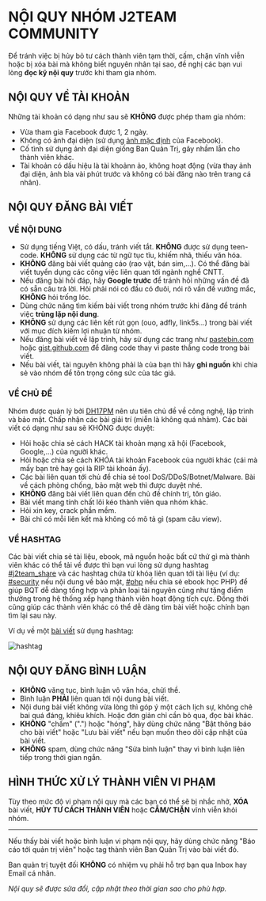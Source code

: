 # NỘI QUY NHÓM J2TEAM COMMUNITY

Để tránh việc bị hủy bỏ tư cách thành viên tạm thời, cấm, chặn vĩnh viễn hoặc bị xóa bài mà không biết nguyên nhân tại sao, đề nghị các bạn vui lòng **đọc kỹ nội quy** trước khi tham gia nhóm.

## NỘI QUY VỀ TÀI KHOẢN

Những tài khoản có dạng như sau sẽ **KHÔNG** được phép tham gia nhóm:
- Vừa tham gia Facebook được 1, 2 ngày.
- Không có ảnh đại diện (sử dụng [ảnh mặc định](https://graph.facebook.com/2/picture?type=large) của Facebook).
- Cố tình sử dụng ảnh đại diện giống Ban Quản Trị, gây nhầm lẫn cho thành viên khác.
- Tài khoản có dấu hiệu là tài khoảnn ảo, không hoạt động (vừa thay ảnh đại diện, ảnh bìa vài phút trước và không có bài đăng nào trên trang cá nhân).

## NỘI QUY ĐĂNG BÀI VIẾT

### VỀ NỘI DUNG
- Sử dụng tiếng Việt, có dấu, tránh viết tắt. **KHÔNG** được sử dụng teen-code. **KHÔNG** sử dụng các từ ngữ tục tĩu, khiếm nhã, thiếu văn hóa.
- **KHÔNG** đăng bài viết quảng cáo (rao vặt, bán sim,...). Có thể đăng bài viết tuyển dụng các công việc liên quan tới ngành nghề CNTT.
- Nếu đăng bài hỏi đáp, hãy **Google trước** để tránh hỏi những vấn đề đã có sẵn câu trả lời. Hỏi phải nói có đầu có đuôi, nói rõ vấn đề vướng mắc, **KHÔNG** hỏi trống lóc.
- Dùng chức năng tìm kiếm bài viết trong nhóm trước khi đăng để tránh việc **trùng lặp nội dung**.
- **KHÔNG** sử dụng các liên kết rút gọn (ouo, adfly, link5s...) trong bài viết với mục đích kiếm lợi nhuận từ nhóm.
- Nếu đăng bài viết về lập trình, hãy sử dụng các trang như [pastebin.com](http://pastebin.com/index.php) hoặc [gist.github.com](https://gist.github.com/) để đăng code thay vì paste thẳng code trong bài viết.
- Nếu bài viết, tài nguyên không phải là của bạn thì hãy **ghi nguồn** khi chia sẻ vào nhóm để tôn trọng công sức của tác giả.

### VỀ CHỦ ĐỀ

Nhóm được quản lý bởi [DH17PM](https://www.google.com.vn/search?q=dh17pm) nên ưu tiên chủ đề về công nghệ, lập trình và bảo mật. Chấp nhận các bài giải trí (miễn là không quá nhảm). Các bài viết có dạng như sau sẽ KHÔNG được duyệt:
- Hỏi hoặc chia sẻ cách HACK tài khoản mạng xã hội (Facebook, Google,...) của người khác.
- Hỏi hoặc chia sẻ cách KHÓA tài khoản Facebook của người khác (cái mà mấy bạn trẻ hay gọi là RIP tài khoản ấy).
- Các bài liên quan tới chủ đề chia sẻ tool DoS/DDoS/Botnet/Malware. Bài về cách phòng chống, bảo mật web thì được duyệt nhé.
- **KHÔNG** đăng bài viết liên quan đến chủ đề chính trị, tôn giáo.
- Bài viết mang tính chất lôi kéo thành viên qua nhóm khác.
- Hỏi xin key, crack phần mềm.
- Bài chỉ có mỗi liên kết mà không có mô tả gì (spam câu view).

### VỀ HASHTAG

Các bài viết chia sẻ tài liệu, ebook, mã nguồn hoặc bất cứ thứ gì mà thành viên khác có thể tải về được thì bạn vui lòng sử dụng hashtag [#j2team_share](https://www.facebook.com/hashtag/j2team_share) và các hashtag chứa từ khóa liên quan tới tài liệu (ví dụ: [#security](https://www.facebook.com/hashtag/security) nếu nội dung về bảo mật, [#php](https://www.facebook.com/hashtag/php) nếu chia sẻ ebook học PHP) để giúp BQT dễ dàng tổng hợp và phân loại tài nguyên cũng như tặng điểm thưởng trong hệ thống xếp hạng thành viên hoạt động tích cực. Đồng thời cũng giúp các thành viên khác có thể dễ dàng tìm bài viết hoặc chính bạn tìm lại sau này.

Ví dụ về một [bài viết](https://www.facebook.com/groups/j2team.community/permalink/413843845614408/) sử dụng hashtag:

![hashtag](https://i.imgur.com/qPJ1UgT.png)

## NỘI QUY ĐĂNG BÌNH LUẬN

- **KHÔNG** văng tục, bình luận vô văn hóa, chửi thề.
- Bình luận **PHẢI** liên quan tới nội dung bài viết.
- Nội dung bài viết không vừa lòng thì góp ý một cách lịch sự, không chê bai quá đáng, khiêu khích. Hoặc đơn giản chỉ cần bỏ qua, đọc bài khác.
- **KHÔNG** "chấm" (".") hoặc "hóng", hãy dùng chức năng "Bật thông báo cho bài viết" hoặc "Lưu bài viết" nếu bạn muốn theo dõi cập nhật của bài viết.
- **KHÔNG** spam, dùng chức năng "Sửa bình luận" thay vì bình luận liên tiếp trong thời gian ngắn.

## HÌNH THỨC XỬ LÝ THÀNH VIÊN VI PHẠM

Tùy theo mức độ vi phạm nội quy mà các bạn có thể sẽ bị nhắc nhở, **XÓA** bài viết, **HỦY TƯ CÁCH THÀNH VIÊN** hoặc **CẮM/CHẶN** vĩnh viễn khỏi nhóm.

---

Nếu thấy bài viết hoặc bình luận vi phạm nội quy, hãy dùng chức năng "Báo cáo tới quản trị viên" hoặc tag thành viên Ban Quản Trị vào bài viết đó.

Ban quản trị tuyệt đối **KHÔNG** có nhiệm vụ phải hỗ trợ bạn qua Inbox hay Email cá nhân.

*Nội quy sẽ được sửa đổi, cập nhật theo thời gian sao cho phù hợp.*
